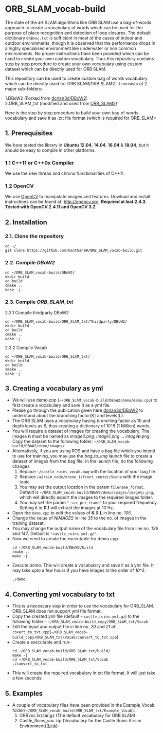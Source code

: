 # ORB_SLAM_vocab-build

The state of the art SLAM algorithms like ORB SLAM use a bag-of-words approach to create a vocabulary of words which can be used for the purpose of place recognition and detection of loop closures. The default dictionary ```ORBvoc.txt``` is sufficient in most of the cases of indoor and outdoor environments, though it is observed that the performance drops in a highly specialised environment like underwater or non common environments. No proper instructions have been provided which can be used to create your own custom vocabulary. Thus this repository contains step by step procedure to create your own vocabulary using custom dataset which can be directly used for ORB SLAM.

This repository can be used to create custom bag of words vocabulary which can be directly used for ORB SLAM/ORB SLAM2.
It consists of 2 major sub-folders:  

1.DBoW2 (Forked from [dorian3d/DBoW2](https://github.com/dorian3d/DBoW2))  
2.ORB_SLAM_txt (modified and used from [ORB_SLAM2](https://github.com/raulmur/ORB_SLAM2))

Here is the step by step procedure to build your own bag of words vocabulary and save it as .txt file format (which is required for ORB_SLAM):

## 1. Prerequisites
We have tested the library in **Ubuntu 12.04**, **14.04**, **16.04** & **18.04**, but it should be easy to compile in other platforms.
### 1.1 C++11 or C++0x Compiler
We use the new thread and chrono functionalities of C++11.
### 1.2 OpenCV
We use [OpenCV](http://opencv.org) to manipulate images and features. Dowload and install instructions can be found at: http://opencv.org. **Required at leat 2.4.3. Tested with OpenCV 2.4.11 and OpenCV 3.2**.


## 2. Installation

### 2.1. Clone the repository
```
cd ~/
git clone https://github.com/manthan99/ORB_SLAM_vocab-build.git
```

### 2.2. Compile *DBoW2*
```
cd ~/ORB_SLAM_vocab-build/DBoW2/
mkdir build
cd build
cmake ..
make -j
```
### 2.3. Compile *ORB_SLAM_txt*

   2.3.1 Compile thirdparty DBoW2  
```
cd ~/ORB_SLAM_vocab-build/ORB_SLAM_txt/Thirdparty/DBoW2/
mkdir build
cd build
cmake ..
make -j
```

   2.3.2 Compile Vocab
```
cd ~/ORB_SLAM_vocab-build/ORB_SLAM_txt/
mkdir build
cd build
cmake ..
make -j
```


## 3. Creating a vocabulary as yml

  * We will use demo.cpp (```~/ORB_SLAM_vocab-build/DBoW2/demo/demo.cpp```) to first create a vocabulary and save it as a yml file.  
  * Please go through the publication given here [dorian3d/DBoW2](https://github.com/dorian3d/DBoW2) to understand about the branching factor(K) and levels(L).
  * The ORB SLAM uses a vocabulary having branching factor as 10 and depth levels as 6, thus creating a dictionary of 10^6 (1 Million) words.
  * You will require a dataset of images for creating the vocabulary. The images **n** must be named as *image0.png, image1.png ... image**n**.png*. Copy the dataset to the following folder: ```~/ORB_SLAM_vocab-build/DBoW2/demo/images/```
  * Alternatively, if you are using ROS and have a bag file which you intend to use for training, you may use the *bag_to_img* launch file to create a dataset of images from the bag file. In the launch file, do the following changes
    1. Replace ```~/castle_ruins_vocab.bag``` with the location of your bag file.  
    2. Replace ```/airsim_node/drone_1/front_center/Scene``` with the image topic
    3. You may set the output location in the param ```filename_format```. Default is ```~/ORB_SLAM_vocab-build/DBoW2/demo/images/image%i.png```, which will directly export the images to the required images folder.
    4. You may set the param ```"_sec_per_frame"``` to your required frequency. Setting it to **0.1** will extract the images at 10 Hz.
  * Open the ```demo.cpp``` to edit the values of **K** & **L** in line no. *105*. 
  * Change the value of *NIMAGES* in line *35* to the no. of images in the training dataset.
  * You may change the output name of the vocabulary file from line no. *136* and *147*. Default is ```"castle_ruins.yml.gz"```.
  * Now we need to create the executable for demo.cpp
     ```
     cd ~/ORB_SLAM_vocab-build/DBoW2/build
     cmake ..
     make -j
     ```
  * Execute *demo*. This will create a vocabulary and save it as a yml file. It may take upto a few hours if you have images in the order of *10^3*.
     ```
     ./demo
     ```

## 4. Converting yml vocabulary to txt

  * This is a necessary step in order to use the vocabulary for ORB_SLAM. ORB_SLAM does not support yml file format.
  * Copy the created yml file (default - ```castle_ruins.yml.gz```) to the following folder - ```~/ORB_SLAM_vocab-build_copy/ORB_SLAM_txt/Vocab```
  * Edit the input and output file in line no. *20* and *21* of ```covert_to_txt.cpp```(```~/ORB_SLAM_vocab-build_copy/ORB_SLAM_txt/Vocab/convert_to_txt.cpp```)
  * Create a executable and run-
     ```
     cd ~/ORB_SLAM_vocab-build/ORB_SLAM_txt/build/
     make -j
     cd ~/ORB_SLAM_vocab-build/ORB_SLAM_txt/Vocab
     ./convert_to_txt
     ```
  * This will create the required vocabulary in txt file format. It will just take a few seconds.

## 5. Examples
 
  * A couple of vocabulary files have been provided in the Example_Vocab folder(```~/ORB_SLAM_vocab-build/ORB_SLAM_txt/Example_Vocab```).
    1. ORBvoc.txt.tar.gz (The default vocabulary for ORB SLAM)
    2. Castle_Ruins_voc.zip (Vocabulary for the Castle Ruins Airsim Environment)([Link](http://patelmanthan.in/castle-ruins-airsim/))
  
